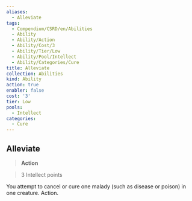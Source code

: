 ```yaml
---
aliases:
  - Alleviate
tags:
  - Compendium/CSRD/en/Abilities
  - Ability
  - Ability/Action
  - Ability/Cost/3
  - Ability/Tier/Low
  - Ability/Pool/Intellect
  - Ability/Categories/Cure
title: Alleviate
collection: Abilities
kind: Ability
action: true
enabler: false
cost: '3'
tier: Low
pools:
  - Intellect
categories:
  - Cure
---
```

## Alleviate    
>**Action**    
>3 Intellect points  
    
You attempt to cancel or cure one malady (such as disease or poison) in one creature. Action.